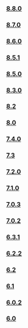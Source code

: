 ### [8.8.0](https://github.com/PAXSTORE/paxstore-openapi-java-sdk/tree/v8.8.0)

### [8.7.0](https://github.com/PAXSTORE/paxstore-openapi-java-sdk/tree/v8.7.0)  

### [8.6.0](https://github.com/PAXSTORE/paxstore-openapi-java-sdk/tree/v8.6.0) 

### [8.5.1](https://github.com/PAXSTORE/paxstore-openapi-java-sdk/tree/v8.5.1)  

### [8.5.0](https://github.com/PAXSTORE/paxstore-openapi-java-sdk/tree/v8.5.0)  

### [8.3.0](https://github.com/PAXSTORE/paxstore-openapi-java-sdk/tree/v8.3.0)

### [8.2](https://github.com/PAXSTORE/paxstore-openapi-java-sdk/tree/8.2)

### [8.0](https://github.com/PAXSTORE/paxstore-openapi-java-sdk/tree/paxstore-openapi-java-sdk-8.0)

### [7.4.0](https://github.com/PAXSTORE/paxstore-openapi-java-sdk/tree/paxstore-openapi-java-sdk-7.4.0)

### [7.3](https://github.com/PAXSTORE/paxstore-openapi-java-sdk/tree/paxstore-openapi-java-sdk-7.3)

### [7.2.0](https://github.com/PAXSTORE/paxstore-openapi-java-sdk/tree/paxstore-openapi-java-sdk-7.2.0)

### [7.1.0](https://github.com/PAXSTORE/paxstore-openapi-java-sdk/tree/paxstore-openapi-java-sdk-7.1.0)

### [7.0.3](https://github.com/PAXSTORE/paxstore-openapi-java-sdk/tree/paxstore-openapi-java-sdk-7.0.3)

### [7.0.2](https://github.com/PAXSTORE/paxstore-openapi-java-sdk/tree/paxstore-openapi-java-sdk-7.0.2)

### [6.3.1](https://github.com/PAXSTORE/paxstore-openapi-java-sdk/tree/paxstore-openapi-java-sdk-6.3.1)

### [6.2.2](https://github.com/PAXSTORE/paxstore-openapi-java-sdk/tree/paxstore-openapi-java-sdk-6.2.2)

### [6.2](https://github.com/PAXSTORE/paxstore-openapi-java-sdk/tree/paxstore-openapi-java-sdk-6.2)

### [6.1](https://github.com/PAXSTORE/paxstore-openapi-java-sdk/tree/paxstore-openapi-java-sdk-6.1)

### [6.0.2](https://github.com/PAXSTORE/paxstore-openapi-java-sdk/tree/paxstore-openapi-java-sdk-6.0.2)

### [6.0](https://github.com/PAXSTORE/paxstore-openapi-java-sdk/tree/paxstore-openapi-java-sdk-6.0)
